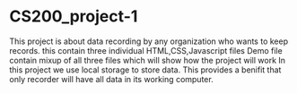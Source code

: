# CS200_project-1
This project is  about data recording by any organization who wants to keep records. 
this contain three individual HTML,CSS,Javascript files
Demo file contain mixup of all three files which will show how the project will work
In this project we use local storage to store data. This provides a benifit that only recorder will have all  data in its working computer.
